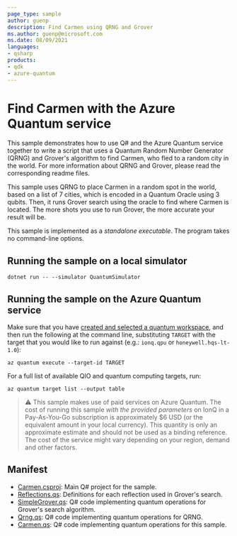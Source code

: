 ```yaml
---
page_type: sample
author: guenp
description: Find Carmen using QRNG and Grover
ms.author: guenp@microsoft.com
ms.date: 08/09/2021
languages:
- qsharp
products:
- qdk
- azure-quantum
---
```


# Find Carmen with the Azure Quantum service

This sample demonstrates how to use Q# and the Azure Quantum service together to write a script that uses a Quantum Random Number Generator (QRNG) and Grover's algorithm to find Carmen, who fled to a random city in the world.
For more information about QRNG and Grover, please read the corresponding readme files.

This sample uses QRNG to place Carmen in a random spot in the world, based on a list of 7 cities, which is encoded in a Quantum Oracle using 3 qubits. Then, it runs Grover search using the oracle to find where Carmen is located. The more shots you use to run Grover, the more accurate your result will be.

This sample is implemented as a _standalone executable_. The program takes no command-line options.

## Running the sample on a local simulator

```dotnetcli
dotnet run -- --simulator QuantumSimulator
```

## Running the sample on the Azure Quantum service

Make sure that you have [created and selected a quantum workspace](https://docs.microsoft.com/azure/quantum/how-to-create-quantum-workspaces-with-the-azure-portal), and then run the following at the command line, substituting `TARGET` with the target that you would like to run against (e.g.: `ionq.qpu` or `honeywell.hqs-lt-1.0`):

```azcli
az quantum execute --target-id TARGET
```

For a full list of available QIO and quantum computing targets, run:

```azcli
az quantum target list --output table
```

> :warning:
> This sample makes use of paid services on Azure Quantum. The cost of running this sample *with the provided parameters* on IonQ in a Pay-As-You-Go subscription is approximately $6 USD (or the equivalent amount in your local currency). This quantity is only an approximate estimate and should not be used as a binding reference. The cost of the service might vary depending on your region, demand and other factors.

## Manifest

- [Carmen.csproj](https://github.com/microsoft/Quantum/blob/main/samples/azure-quantum/carmen/Carmen.csproj): Main Q# project for the sample.
- [Reflections.qs](https://github.com/microsoft/quantum/blob/main/samples/azure-quantum/grover/Reflections.qs): Definitions for each reflection used in Grover's search.
- [SimpleGrover.qs](https://github.com/microsoft/quantum/blob/main/samples/azure-quantum/grover/SimpleGrover.qs): Q# code implementing quantum operations for Grover's search algorithm.
- [Qrng.qs](https://github.com/microsoft/Quantum/blob/main/samples/azure-quantum/carmen/Qrng.qs): Q# code implementing quantum operations for QRNG.
- [Carmen.qs](https://github.com/microsoft/Quantum/blob/main/samples/azure-quantum/carmen/Carmen.qs): Q# code implementing quantum operations for this sample.
